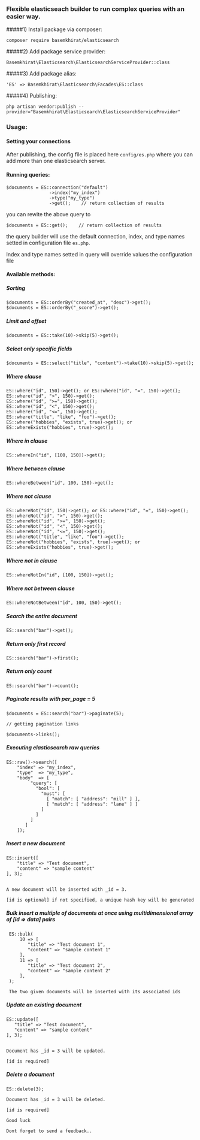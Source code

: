### Flexible elasticseach builder to run complex queries with an easier way.

#####1) Install package via composer:

	composer require basemkhirat/elasticsearch

#####2) Add package service provider:

	Basemkhirat\Elasticsearch\ElasticsearchServiceProvider::class
	
#####3) Add package alias:

	'ES' => Basemkhirat\Elasticsearch\Facades\ES::class
	
#####4) Publishing:
    
    php artisan vendor:publish --provider="Basemkhirat\Elasticsearch\ElasticsearchServiceProvider"
	
### Usage:

#### Setting your connections

  
  After publishing, the config file is placed here `config/es.php`
  where you can add more than one elasticsearch server.


#### Running queries:

    $documents = ES::connection("default")
                    ->index("my_index")
                    ->type("my_type")
                    ->get();    // return collection of results

you can rewite the above query to

    $documents = ES::get();    // return collection of results
    
the query builder will use the default connection, index, and type names setted in configuration file `es.php`. 
 
Index and type names setted in query will override values the configuration file

#### Available methods:


##### Sorting
    
    $documents = ES::orderBy("created_at", "desc")->get();
    $documents = ES::orderBy("_score")->get();
    
##### Limit and offset
    
    $documents = ES::take(10)->skip(5)->get();
    
##### Select only specific fields
    
    $documents = ES::select("title", "content")->take(10)->skip(5)->get();
    
##### Where clause
    
    ES::where("id", 150)->get(); or ES::where("id", "=", 150)->get();
    ES::where("id", ">", 150)->get();
    ES::where("id", ">=", 150)->get();
    ES::where("id", "<", 150)->get();
    ES::where("id", "<=", 150)->get();
    ES::where("title", "like", "foo")->get();
    ES::where("hobbies", "exists", true)->get(); or ES::whereExists("hobbies", true)->get();
    
##### Where in clause
    
    ES::whereIn("id", [100, 150])->get();
    
##### Where between clause 
    
    ES::whereBetween("id", 100, 150)->get();
   
  >
    
##### Where not clause
    
    ES::whereNot("id", 150)->get(); or ES::where("id", "=", 150)->get();
    ES::whereNot("id", ">", 150)->get();
    ES::whereNot("id", ">=", 150)->get();
    ES::whereNot("id", "<", 150)->get();
    ES::whereNot("id", "<=", 150)->get();
    ES::whereNot("title", "like", "foo")->get();
    ES::whereNot("hobbies", "exists", true)->get(); or ES::whereExists("hobbies", true)->get();
    
##### Where not in clause
    
    ES::whereNotIn("id", [100, 150])->get();
    
##### Where not between clause 
    
    ES::whereNotBetween("id", 100, 150)->get();
    
    
  >
  
##### Search the entire document
    
    ES::search("bar")->get();
    
    
  >
  
##### Return only first record
    
    ES::search("bar")->first();
    
  >
  
##### Return only count
    
    ES::search("bar")->count();
    
  >
    
##### Paginate results with per_page = 5
      
    $documents = ES::search("bar")->paginate(5);
    
    // getting pagination links
    
    $documents->links();
    
    
  >
  
##### Executing elasticsearch raw queries
    
    ES::raw()->search([
        "index" => "my_index",
        "type"  => "my_type",
        "body"  => [
             "query": [
               "bool": [
                 "must": [
                   [ "match": [ "address": "mill" ] ],
                   [ "match": [ "address": "lane" ] ] 
                 ]
               ]
             ]
           ]
        ]);
  
  
   >
   
##### Insert a new document
    
    ES::insert([
        "title" => "Test document",
        "content" => "sample content"
    ], 3);
    
    
    A new document will be inserted with _id = 3.
  
    [id is optional] if not specified, a unique hash key will be generated 

  
  >
    
##### Bulk insert a multiple of documents at once using multidimensional array of [id => data] pairs
     
     ES::bulk(
         10 => [
            "title" => "Test document 1",
            "content" => "sample content 1"
         ],
         11 => [
            "title" => "Test document 2",
            "content" => "sample content 2"
         ],
     );
     
     The two given documents will be inserted with its associated ids
  
   >
   
##### Update an existing document
       
    ES::update([
       "title" => "Test document",
       "content" => "sample content"
    ], 3);
        
        
    Document has _id = 3 will be updated.
    
    [id is required]
    
   >
   
##### Delete a document
       
    ES::delete(3);
        
    Document has _id = 3 will be deleted.
    
    [id is required]
    

`Good luck`

`Dont forget to send a feedback..`